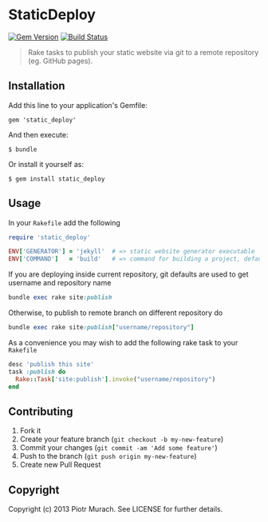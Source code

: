 # StaticDeploy

[![Gem Version](https://badge.fury.io/rb/static_deploy.svg)][gem]
[![Build Status](https://secure.travis-ci.org/piotrmurach/static_deploy.svg?branch=master)][travis]

[gem]: http://badge.fury.io/rb/static_deploy
[travis]: http://travis-ci.org/piotrmurach/static_deploy

> Rake tasks to publish your static website via git to a remote repository (eg. GitHub pages).

## Installation

Add this line to your application's Gemfile:

    gem 'static_deploy'

And then execute:

    $ bundle

Or install it yourself as:

    $ gem install static_deploy

## Usage

In your `Rakefile` add the following

```ruby
require 'static_deploy'

ENV['GENERATOR'] = 'jekyll'  # => static website generator executable
ENV['COMMAND']   = 'build'   # => command for building a project, defaults to 'build'
```

If you are deploying inside current repository, git defaults are used to get username and repository name

```ruby
bundle exec rake site:publish
```

Otherwise, to publish to remote branch on different repository do

```ruby
bundle exec rake site:publish["username/repository"]
```

As a convenience you may wish to add the following rake task to your `Rakefile`

```ruby
desc 'publish this site'
task :publish do
  Rake::Task['site:publish'].invoke("username/repository")
end
```

## Contributing

1. Fork it
2. Create your feature branch (`git checkout -b my-new-feature`)
3. Commit your changes (`git commit -am 'Add some feature'`)
4. Push to the branch (`git push origin my-new-feature`)
5. Create new Pull Request

## Copyright

Copyright (c) 2013 Piotr Murach. See LICENSE for further details.
